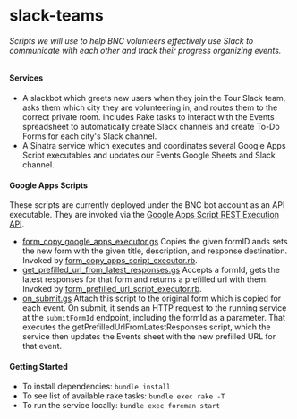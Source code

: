 # slack-teams

###### Scripts we will use to help BNC volunteers effectively use Slack to communicate with each other and track their progress organizing events.

#### Services

* A slackbot which greets new users when they join the Tour Slack team, asks them which city they are volunteering in, and routes them to the correct private room. Includes Rake tasks to interact with the Events spreadsheet to automatically create Slack channels and create To-Do Forms for each city's Slack channel.
* A Sinatra service which executes and coordinates several Google Apps Script executables and updates our Events Google Sheets and Slack channel.

#### Google Apps Scripts
These scripts are currently deployed under the BNC bot account as an API executable. They are invoked via the [Google Apps Script REST Execution API](https://developers.google.com/apps-script/guides/rest/).
* [form_copy_google_apps_executor.gs](https://github.com/BrandNewCongress/slack-teams/blob/master/scripts/form_copy_google_apps_executor.gs) Copies the given formID ands sets the new form with the given title, description, and response destination. Invoked by [form_copy_apps_script_executor.rb](https://github.com/BrandNewCongress/slack-teams/blob/master/lib/form_copy_apps_script_executor.rb).
* [get_prefilled_url_from_latest_responses.gs](https://github.com/BrandNewCongress/slack-teams/blob/master/scripts/get_prefilled_url_from_latest_responses.gs) Accepts a formId, gets the latest responses for that form and returns a prefilled url with them. Invoked by [form_prefilled_url_script_executor.rb](https://github.com/BrandNewCongress/slack-teams/blob/master/lib/form_prefilled_url_script_executor.rb).
* [on_submit.gs](https://github.com/BrandNewCongress/slack-teams/blob/master/scripts/on_submit.gs) Attach this script to the original form which is copied for each event. On submit, it sends an HTTP request to the running service at the `submitFormId` endpoint, including the formId as a parameter. That executes the getPrefilledUrlFromLatestResponses script, which the service then updates the Events sheet with the new prefilled URL for that event.

#### Getting Started
* To install dependencies: `bundle install`
* To see list of available rake tasks: `bundle exec rake -T`
* To run the service locally: `bundle exec foreman start`
